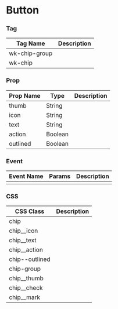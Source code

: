 # Button

### Tag
Tag Name | Description
--- | --- 
wk-chip-group | 
wk-chip | 

### Prop
Prop Name | Type | Description
--- | --- | ---
thumb | String | 
icon | String | 
text | String | 
action | Boolean | 
outlined | Boolean | 

### Event
Event Name | Params | Description
--- | --- | ---
 |  | 

### CSS
CSS Class | Description
--- | --- 
chip |
chip__icon |
chip__text |
chip__action |
chip--outlined |
chip-group |
chip__thumb |
chip__check |
chip__mark |